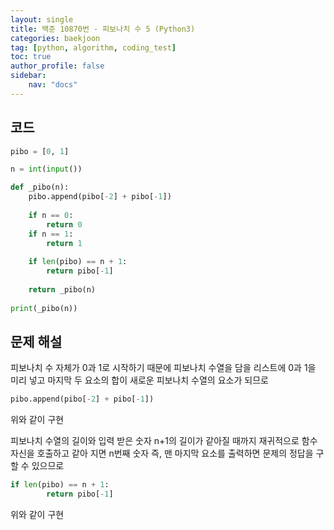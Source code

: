 ```yaml
---
layout: single
title: 백준 10870번 - 피보나치 수 5 (Python3)
categories: baekjoon
tag: [python, algorithm, coding_test]
toc: true 
author_profile: false
sidebar:
    nav: "docs"
---
```




## 코드

```python
pibo = [0, 1]

n = int(input())

def _pibo(n):
    pibo.append(pibo[-2] + pibo[-1])
    
    if n == 0:
        return 0
    if n == 1:
        return 1
    
    if len(pibo) == n + 1:
        return pibo[-1]
    
    return _pibo(n)
    
print(_pibo(n))
```



## 문제 해설

피보나치 수 자체가 0과 1로 시작하기 때문에 피보나치 수열을 담을 리스트에 0과 1을 미리 넣고 마지막 두 요소의 합이 새로운 피보나치 수열의 요소가 되므로 

```python
pibo.append(pibo[-2] + pibo[-1])
```

위와 같이 구현



피보나치 수열의 길이와 입력 받은 숫자 n+1의 길이가 같아질 때까지 재귀적으로 함수 자신을 호출하고 같아 지면 n번째 숫자 즉, 맨 마지막 요소를 출력하면 문제의 정답을 구할 수 있으므로

```python
if len(pibo) == n + 1:
        return pibo[-1]
```

위와 같이 구현